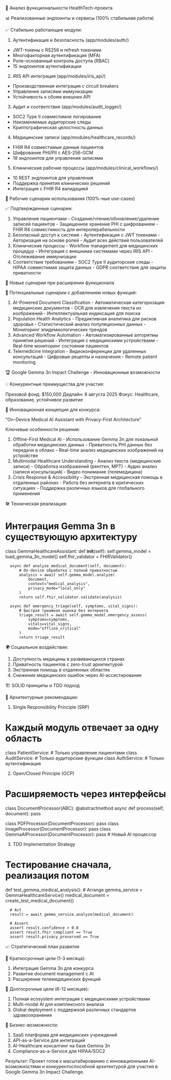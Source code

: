 🏥 Анализ функциональности HealthTech-проекта

  📊 Реализованные эндпоинты и сервисы (100% стабильная работа)

  ✅ Стабильно работающие модули:

  1. Аутентификация и безопасность (app/modules/auth/)
  - JWT-токены с RS256 и refresh токенами
  - Многофакторная аутентификация (MFA)
  - Роле-основанный контроль доступа (RBAC)
  - 15 эндпоинтов аутентификации

  2. IRIS API интеграция (app/modules/iris_api/)
  - Производственная интеграция с circuit breakers
  - Управление записями иммунизации
  - Устойчивость к сбоям внешних API

  3. Аудит и соответствие (app/modules/audit_logger/)
  - SOC2 Type II совместимое логирование
  - Неизменяемые аудиторские следы
  - Криптографическая целостность данных

  4. Медицинские записи (app/modules/healthcare_records/)
  - FHIR R4 совместимые данные пациентов
  - Шифрование PHI/PII с AES-256-GCM
  - 18 эндпоинтов для управления записями

  5. Клинические рабочие процессы (app/modules/clinical_workflows/)
  - 10 REST эндпоинтов для управления
  - Поддержка принятия клинических решений
  - Интеграция с FHIR R4 валидацией

  🎯 Рабочие сценарии использования (100%-ные use-cases)

  ✅ Подтвержденные сценарии:

  1. Управление пациентами
    - Создание/чтение/обновление/удаление записей пациентов
    - Защищенное хранение PHI с шифрованием
    - FHIR R4 совместимость для интероперабельности
  2. Безопасный доступ к системе
    - Аутентификация с JWT токенами
    - Авторизация на основе ролей
    - Аудит всех действий пользователей
  3. Клинические процессы
    - Workflow management для медицинских процедур
    - Интеграция с внешними системами через IRIS API
    - Отслеживание иммунизации
  4. Соответствие требованиям
    - SOC2 Type II аудиторские следы
    - HIPAA совместимая защита данных
    - GDPR соответствие для защиты приватности

  🚀 Новые сценарии при расширении функционала

  🔮 Потенциальные сценарии с добавлением новых функций:

  1. AI-Powered Document Classification
    - Автоматическая категоризация медицинских документов
    - OCR для извлечения текста из изображений
    - Интеллектуальная индексация для поиска
  2. Population Health Analytics
    - Предиктивная аналитика для рисков здоровья
    - Статистический анализ популяционных данных
    - Мониторинг эпидемиологических трендов
  3. Advanced Workflow Automation
    - Автоматизированные алгоритмы принятия решений
    - Интеграция с медицинскими устройствами
    - Real-time мониторинг состояния пациентов
  4. Telemedicine Integration
    - Видеоконференции для удаленных консультаций
    - Цифровые рецепты и назначения
    - Remote patient monitoring

  🏆 Google Gemma 3n Impact Challenge - Инновационные возможности

  💡 Конкурентные преимущества для участия:

  Призовой фонд: $150,000
  Дедлайн: 6 августа 2025
  Фокус: Healthcare, образование, устойчивое развитие

  🎯 Инновационная концепция для конкурса:

  "On-Device Medical AI Assistant with Privacy-First Architecture"

  Ключевые особенности решения:
  1. Offline-First Medical AI
    - Использование Gemma 3n для локальной обработки медицинских данных
    - Приватность PHI данных без передачи в облако
    - Real-time анализ медицинских изображений на устройстве
  2. Multimodal Healthcare Understanding
    - Анализ текста (медицинские записи)
    - Обработка изображений (рентген, МРТ)
    - Аудио анализ (записи консультаций)
    - Видео понимание (телемедицина)
  3. Crisis Response & Accessibility
    - Экстренная медицинская помощь в отдаленных районах
    - Работа без интернета в критических ситуациях
    - Поддержка различных языков для глобального применения

  🛠️ Техническая реализация:

  # Интеграция Gemma 3n в существующую архитектуру
  class GemmaHealthcareAssistant:
      def __init__(self):
          self.gemma_model = load_gemma_3n_model()
          self.fhir_validator = FHIRValidator()

      async def analyze_medical_document(self, document):
          # On-device обработка с полной приватностью
          analysis = await self.gemma_model.analyze(
              document,
              context="medical_analysis",
              privacy_mode="local_only"
          )
          return self.fhir_validator.validate(analysis)

      async def emergency_triage(self, symptoms, vital_signs):
          # Быстрая триажная оценка без интернета
          triage_result = await self.gemma_model.emergency_assess(
              symptoms=symptoms,
              vitals=vital_signs,
              mode="offline_critical"
          )
          return triage_result

  🌍 Социальное воздействие:

  1. Доступность медицины в развивающихся странах
  2. Приватность пациентов с zero-trust архитектурой
  3. Экстренная помощь в отдаленных областях
  4. Снижение медицинских ошибок через AI-ассистирование

  🏗️ SOLID принципы и TDD подход

  🔧 Архитектурные рекомендации:

  1. Single Responsibility Principle (SRP)
  # Каждый модуль отвечает за одну область
  class PatientService:  # Только управление пациентами
  class AuditService:    # Только аудиторские функции
  class AuthService:     # Только аутентификация

  2. Open/Closed Principle (OCP)
  # Расширяемость через интерфейсы
  class DocumentProcessor(ABC):
      @abstractmethod
      async def process(self, document): pass

  class PDFProcessor(DocumentProcessor): pass
  class ImageProcessor(DocumentProcessor): pass
  class GemmaAIProcessor(DocumentProcessor): pass  # Новый AI процессор

  3. TDD Implementation Strategy
  # Тестирование сначала, реализация потом
  def test_gemma_medical_analysis():
      # Arrange
      gemma_service = GemmaHealthcareService()
      medical_document = create_test_medical_document()

      # Act
      result = await gemma_service.analyze(medical_document)

      # Assert
      assert result.confidence > 0.8
      assert result.fhir_compliant == True
      assert result.privacy_preserved == True

  📈 Стратегический план развития

  🎯 Краткосрочные цели (1-3 месяца):

  1. Интеграция Gemma 3n для конкурса
  2. Развитие document management с AI
  3. Расширение телемедицинских функций

  🚀 Долгосрочные цели (6-12 месяцев):

  1. Полная ecosystem интеграция с медицинскими устройствами
  2. Multi-modal AI для комплексного анализа
  3. Global deployment с поддержкой различных стандартов здравоохранения

  💼 Бизнес-возможности:

  1. SaaS платформа для медицинских учреждений
  2. API-as-a-Service для интеграций
  3. AI-Healthcare консалтинг на базе Gemma 3n
  4. Compliance-as-a-Service для HIPAA/SOC2

  Результат: Проект готов к масштабированию с инновационными AI-возможностями и конкурентоспособной архитектурой для участия в Google Gemma 3n Impact Challenge. 

